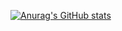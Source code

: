 [![Anurag's GitHub stats](https://github-readme-stats.vercel.app/api?username=t29kida&theme=vue-dark)](https://github.com/anuraghazra/github-readme-stats)

<!---
- 👋 Hi, I’m @t29kida
- 👀 I’m interested in ...
- 🌱 I’m currently learning ...
- 💞️ I’m looking to collaborate on ...
- 📫 How to reach me ...
--->
<!---
t29kida/t29kida is a ✨ special ✨ repository because its `README.md` (this file) appears on your GitHub profile.
You can click the Preview link to take a look at your changes.
--->

